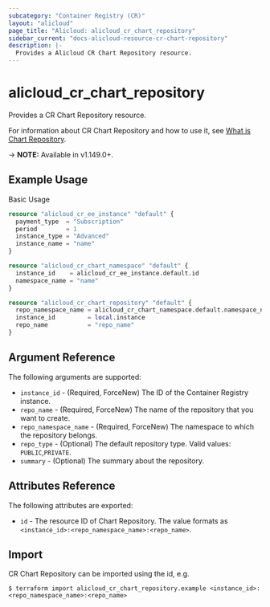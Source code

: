 ```yaml
---
subcategory: "Container Registry (CR)"
layout: "alicloud"
page_title: "Alicloud: alicloud_cr_chart_repository"
sidebar_current: "docs-alicloud-resource-cr-chart-repository"
description: |-
  Provides a Alicloud CR Chart Repository resource.
---
```


# alicloud\_cr\_chart\_repository

Provides a CR Chart Repository resource.

For information about CR Chart Repository and how to use it, see [What is Chart Repository](https://www.alibabacloud.com/help/doc-detail/145318.htm).

-> **NOTE:** Available in v1.149.0+.

## Example Usage

Basic Usage

```terraform
resource "alicloud_cr_ee_instance" "default" {
  payment_type  = "Subscription"
  period        = 1
  instance_type = "Advanced"
  instance_name = "name"
}

resource "alicloud_cr_chart_namespace" "default" {
  instance_id    = alicloud_cr_ee_instance.default.id
  namespace_name = "name"
}

resource "alicloud_cr_chart_repository" "default" {
  repo_namespace_name = alicloud_cr_chart_namespace.default.namespace_name
  instance_id         = local.instance
  repo_name           = "repo_name"
}

```

## Argument Reference

The following arguments are supported:

* `instance_id` - (Required, ForceNew) The ID of the Container Registry instance.
* `repo_name` - (Required, ForceNew) The name of the repository that you want to create.
* `repo_namespace_name` - (Required, ForceNew) The namespace to which the repository belongs.
* `repo_type` - (Optional) The default repository type. Valid values: `PUBLIC`,`PRIVATE`.
* `summary` - (Optional) The summary about the repository.

## Attributes Reference

The following attributes are exported:

* `id` - The resource ID of Chart Repository. The value formats as `<instance_id>:<repo_namespace_name>:<repo_name>`.

## Import

CR Chart Repository can be imported using the id, e.g.

```
$ terraform import alicloud_cr_chart_repository.example <instance_id>:<repo_namespace_name>:<repo_name>
```
